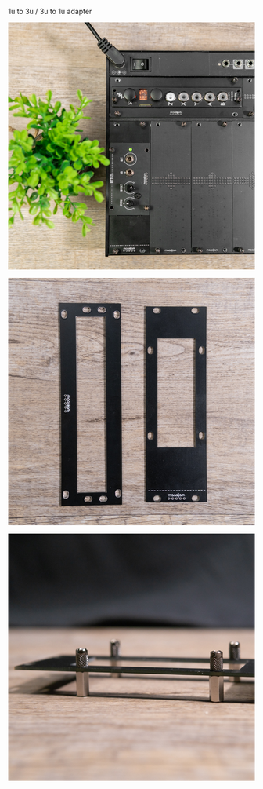1u to 3u / 3u to 1u adapter

![maasijam 1u3u img1](Images/DSC03166.jpg)

![maasijam 1u3u img2](Images/DSC03167.jpg)

![maasijam 1u3u img3](Images/DSC03168.jpg)
